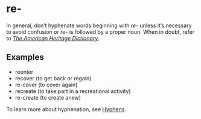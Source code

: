 # re-

In general, don’t hyphenate words beginning with *re-* unless it’s necessary to avoid confusion or *re-* is followed by a proper noun. When in doubt, refer to [*The American Heritage Dictionary*](https://ahdictionary.com/).

## Examples

- reenter
- recover (to get back or regain)
- re-cover (to cover again)
- recreate (to take part in a recreational activity)
- re-create (to create anew)

To learn more about hyphenation, see [Hyphens](~/punctuation/dashes-hyphens/hyphens.md).
